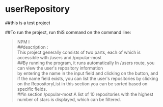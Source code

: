 # userRepository
##this is a test project

##To run the project, run thiS  command  on the command line:
> NPM I\
##description :\
This project generally consists of two parts, each of which is accessible with /users and /popular-most\
##By running the program, it runs automatically  In /users route, you can view the user's repository information \
by entering the  name in the input field and clicking on the  button, and if the name field exists, you can list the user's repositories by clicking on the RepositoryList in this section you can  be sorted based on specific fields.\
##in section /popular-most A list of 10 repositories with the highest number of stars is displayed, which can be filtered.






